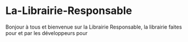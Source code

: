 # La-Librairie-Responsable

Bonjour à tous et bienvenue sur la Librairie Responsable, la librairie faites pour et par les développeurs pour
